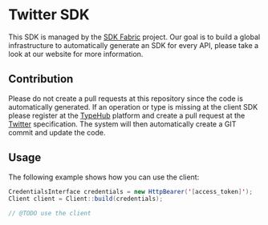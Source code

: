 
# Twitter SDK

This SDK is managed by the [SDK Fabric](https://sdk-fabric.org/) project.
Our goal is to build a global infrastructure to automatically generate
an SDK for every API, please take a look at our website for more information.

## Contribution

Please do not create a pull requests at this repository since the code is
automatically generated. If an operation or type is missing at the client SDK
please register at the [TypeHub](https://typehub.cloud/) platform and create
a pull request at the [Twitter](https://app.typehub.cloud/d/sdkfabric/twitter)
specification. The system will then automatically create a GIT commit and update
the code.

## Usage

The following example shows how you can use the client:

```java
CredentialsInterface credentials = new HttpBearer('[access_token]');
Client client = Client::build(credentials);

// @TODO use the client
```
